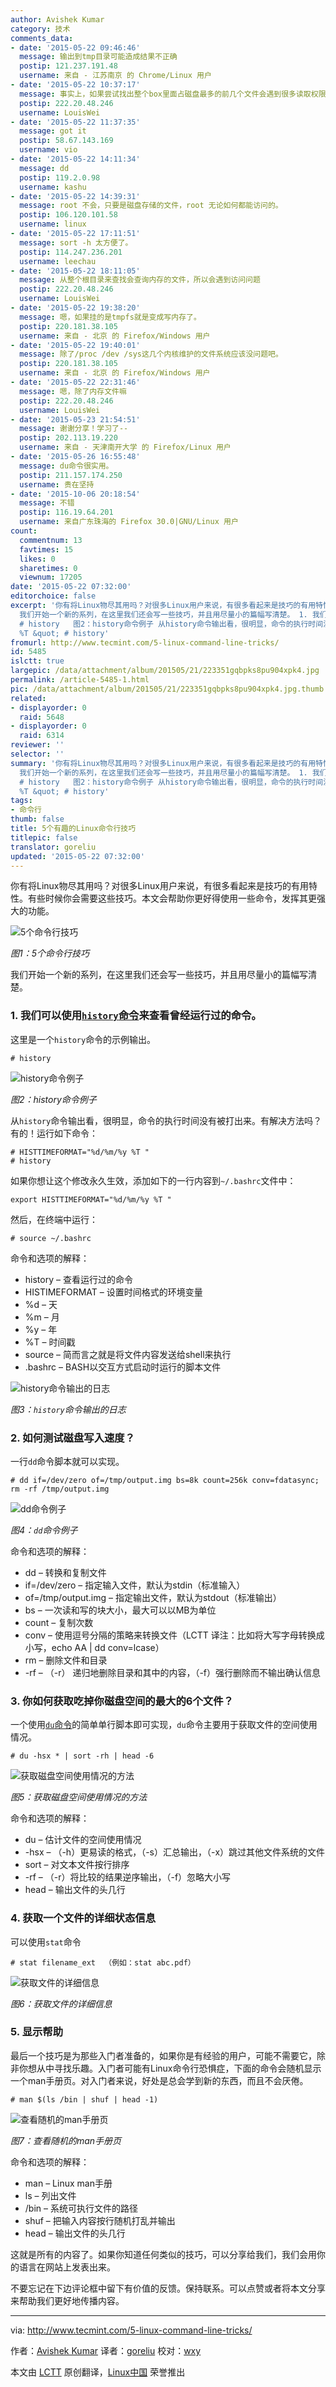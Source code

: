 ```yaml
---
author: Avishek Kumar
category: 技术
comments_data:
- date: '2015-05-22 09:46:46'
  message: 输出到tmp目录可能造成结果不正确
  postip: 121.237.191.48
  username: 来自 - 江苏南京 的 Chrome/Linux 用户
- date: '2015-05-22 10:37:17'
  message: 事实上，如果尝试找出整个box里面占磁盘最多的前几个文件会遇到很多读取权限问题，哪怕你是用root执行
  postip: 222.20.48.246
  username: LouisWei
- date: '2015-05-22 11:37:35'
  message: got it
  postip: 58.67.143.169
  username: vio
- date: '2015-05-22 14:11:34'
  message: dd
  postip: 119.2.0.98
  username: kashu
- date: '2015-05-22 14:39:31'
  message: root 不会，只要是磁盘存储的文件，root 无论如何都能访问的。
  postip: 106.120.101.58
  username: linux
- date: '2015-05-22 17:11:51'
  message: sort -h 太方便了。
  postip: 114.247.236.201
  username: leechau
- date: '2015-05-22 18:11:05'
  message: 从整个根目录来查找会查询内存的文件，所以会遇到访问问题
  postip: 222.20.48.246
  username: LouisWei
- date: '2015-05-22 19:38:20'
  message: 嗯，如果挂的是tmpfs就是变成写内存了。
  postip: 220.181.38.105
  username: 来自 - 北京 的 Firefox/Windows 用户
- date: '2015-05-22 19:40:01'
  message: 除了/proc /dev /sys这几个内核维护的文件系统应该没问题吧。
  postip: 220.181.38.105
  username: 来自 - 北京 的 Firefox/Windows 用户
- date: '2015-05-22 22:31:46'
  message: 嗯，除了内存文件嘛
  postip: 222.20.48.246
  username: LouisWei
- date: '2015-05-23 21:54:51'
  message: 谢谢分享！学习了--
  postip: 202.113.19.220
  username: 来自 - 天津南开大学 的 Firefox/Linux 用户
- date: '2015-05-26 16:55:48'
  message: du命令很实用。
  postip: 211.157.174.250
  username: 贵在坚持
- date: '2015-10-06 20:18:54'
  message: 不错
  postip: 116.19.64.201
  username: 来自广东珠海的 Firefox 30.0|GNU/Linux 用户
count:
  commentnum: 13
  favtimes: 15
  likes: 0
  sharetimes: 0
  viewnum: 17205
date: '2015-05-22 07:32:00'
editorchoice: false
excerpt: '你有将Linux物尽其用吗？对很多Linux用户来说，有很多看起来是技巧的有用特性。有些时候你会需要这些技巧。本文会帮助你更好得使用一些命令，发挥其更强大的功能。  图1：5个命令行技巧
  我们开始一个新的系列，在这里我们还会写一些技巧，并且用尽量小的篇幅写清楚。 1. 我们可以使用history命令来查看曾经运行过的命令。 这里是一个history命令的示例输出。
  # history   图2：history命令例子 从history命令输出看，很明显，命令的执行时间没有被打出来。有解决方法吗？有的！运行如下命令： # HISTTIMEFORMAT=&quot;%d/%m/%y
  %T &quot; # history'
fromurl: http://www.tecmint.com/5-linux-command-line-tricks/
id: 5485
islctt: true
largepic: /data/attachment/album/201505/21/223351gqbpks8pu904xpk4.jpg
permalink: /article-5485-1.html
pic: /data/attachment/album/201505/21/223351gqbpks8pu904xpk4.jpg.thumb.jpg
related:
- displayorder: 0
  raid: 5648
- displayorder: 0
  raid: 6314
reviewer: ''
selector: ''
summary: '你有将Linux物尽其用吗？对很多Linux用户来说，有很多看起来是技巧的有用特性。有些时候你会需要这些技巧。本文会帮助你更好得使用一些命令，发挥其更强大的功能。  图1：5个命令行技巧
  我们开始一个新的系列，在这里我们还会写一些技巧，并且用尽量小的篇幅写清楚。 1. 我们可以使用history命令来查看曾经运行过的命令。 这里是一个history命令的示例输出。
  # history   图2：history命令例子 从history命令输出看，很明显，命令的执行时间没有被打出来。有解决方法吗？有的！运行如下命令： # HISTTIMEFORMAT=&quot;%d/%m/%y
  %T &quot; # history'
tags:
- 命令行
thumb: false
title: 5个有趣的Linux命令行技巧
titlepic: false
translator: goreliu
updated: '2015-05-22 07:32:00'
---
```


你有将Linux物尽其用吗？对很多Linux用户来说，有很多看起来是技巧的有用特性。有些时候你会需要这些技巧。本文会帮助你更好得使用一些命令，发挥其更强大的功能。


![5个命令行技巧](/data/attachment/album/201505/21/223351gqbpks8pu904xpk4.jpg)


*图1：5个命令行技巧*


我们开始一个新的系列，在这里我们还会写一些技巧，并且用尽量小的篇幅写清楚。


### 1. 我们可以使用[`history`命令](/article-1143-1.html)来查看曾经运行过的命令。


这里是一个`history`命令的示例输出。



```
# history

```

![history命令例子](/data/attachment/album/201505/21/223352r48ra47xx769218p.gif)


*图2：history命令例子*


从`history`命令输出看，很明显，命令的执行时间没有被打出来。有解决方法吗？有的！运行如下命令：



```
# HISTTIMEFORMAT="%d/%m/%y %T "
# history

```

如果你想让这个修改永久生效，添加如下的一行内容到`~/.bashrc`文件中：



```
export HISTTIMEFORMAT="%d/%m/%y %T "

```

然后，在终端中运行：



```
# source ~/.bashrc

```

命令和选项的解释：


* history – 查看运行过的命令
* HISTIMEFORMAT – 设置时间格式的环境变量
* %d – 天
* %m – 月
* %y – 年
* %T – 时间戳
* source – 简而言之就是将文件内容发送给shell来执行
* .bashrc – BASH以交互方式启动时运行的脚本文件


![history命令输出的日志](/data/attachment/album/201505/21/223354h5v7p4clpd2pv47l.gif)


*图3：`history`命令输出的日志*


### 2. 如何测试磁盘写入速度？


一行`dd`命令脚本就可以实现。



```
# dd if=/dev/zero of=/tmp/output.img bs=8k count=256k conv=fdatasync; rm -rf /tmp/output.img

```

![dd命令例子](/data/attachment/album/201505/21/223355vrnrpi6ip7n6lnsn.gif)


*图4：`dd`命令例子*


命令和选项的解释：


* dd – 转换和复制文件
* if=/dev/zero – 指定输入文件，默认为stdin（标准输入）
* of=/tmp/output.img – 指定输出文件，默认为stdout（标准输出）
* bs – 一次读和写的块大小，最大可以以MB为单位
* count – 复制次数
* conv – 使用逗号分隔的策略来转换文件（LCTT 译注：比如将大写字母转换成小写，echo AA | dd conv=lcase）
* rm – 删除文件和目录
* -rf – （-r） 递归地删除目录和其中的内容，（-f）强行删除而不输出确认信息


### 3. 你如何获取吃掉你磁盘空间的最大的6个文件？


一个使用[`du`命令](http://www.tecmint.com/check-linux-disk-usage-of-files-and-directories/)的简单单行脚本即可实现，`du`命令主要用于获取文件的空间使用情况。



```
# du -hsx * | sort -rh | head -6

```

![获取磁盘空间使用情况的方法](/data/attachment/album/201505/21/223356znknboirks9kkobk.gif)


*图5：获取磁盘空间使用情况的方法*


命令和选项的解释：


* du – 估计文件的空间使用情况
* -hsx – （-h）更易读的格式，（-s）汇总输出，（-x）跳过其他文件系统的文件
* sort – 对文本文件按行排序
* -rf – （-r）将比较的结果逆序输出，（-f）忽略大小写
* head – 输出文件的头几行


### 4. 获取一个文件的详细状态信息


可以使用`stat`命令



```
# stat filename_ext  （例如：stat abc.pdf）

```

![获取文件的详细信息](/data/attachment/album/201505/21/223359u0mh88m1rmih6vrh.gif)


*图6：获取文件的详细信息*


### 5. 显示帮助


最后一个技巧是为那些入门者准备的，如果你是有经验的用户，可能不需要它，除非你想从中寻找乐趣。入门者可能有Linux命令行恐惧症，下面的命令会随机显示一个man手册页。对入门者来说，好处是总会学到新的东西，而且不会厌倦。



```
# man $(ls /bin | shuf | head -1)

```

![查看随机的man手册页](/data/attachment/album/201505/21/223404fu8wtlhpop8we8ov.gif)


*图7：查看随机的man手册页*


命令和选项的解释：


* man – Linux man手册
* ls – 列出文件
* /bin – 系统可执行文件的路径
* shuf – 把输入内容按行随机打乱并输出
* head – 输出文件的头几行


这就是所有的内容了。如果你知道任何类似的技巧，可以分享给我们，我们会用你的语言在网站上发表出来。


不要忘记在下边评论框中留下有价值的反馈。保持联系。可以点赞或者将本文分享来帮助我们更好地传播内容。




---


via: <http://www.tecmint.com/5-linux-command-line-tricks/>


作者：[Avishek Kumar](http://www.tecmint.com/author/avishek/) 译者：[goreliu](https://github.com/goreliu) 校对：[wxy](https://github.com/wxy)


本文由 [LCTT](https://github.com/LCTT/TranslateProject) 原创翻译，[Linux中国](http://linux.cn/) 荣誉推出
